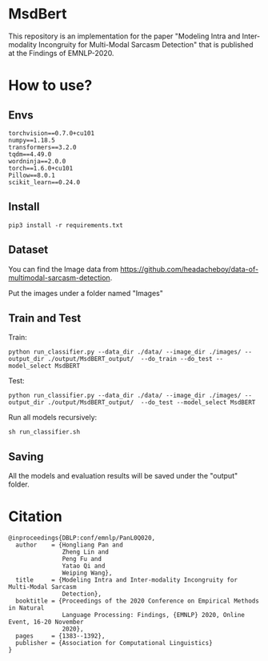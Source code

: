# MsdBert
This repository is an implementation for the paper "Modeling Intra and Inter-modality Incongruity for Multi-Modal Sarcasm Detection" that is published at the Findings of EMNLP-2020.

# How to use?
## Envs
```
torchvision==0.7.0+cu101
numpy==1.18.5
transformers==3.2.0
tqdm==4.49.0
wordninja==2.0.0
torch==1.6.0+cu101
Pillow==8.0.1
scikit_learn==0.24.0
```

## Install
```
pip3 install -r requirements.txt
```

## Dataset
You can find the Image data from https://github.com/headacheboy/data-of-multimodal-sarcasm-detection.

Put the images under a folder named "Images"

## Train and Test
Train:
```
python run_classifier.py --data_dir ./data/ --image_dir ./images/ --output_dir ./output/MsdBERT_output/  --do_train --do_test --model_select MsdBERT
```

Test:
```
python run_classifier.py --data_dir ./data/ --image_dir ./images/ --output_dir ./output/MsdBERT_output/  --do_test --model_select MsdBERT
```

Run all models recursively:
```
sh run_classifier.sh
```

## Saving
All the models and evaluation results will be saved under the "output" folder.

# Citation

``` 
@inproceedings{DBLP:conf/emnlp/PanL0Q020,
  author    = {Hongliang Pan and
               Zheng Lin and
               Peng Fu and
               Yatao Qi and
               Weiping Wang},
  title     = {Modeling Intra and Inter-modality Incongruity for Multi-Modal Sarcasm
               Detection},
  booktitle = {Proceedings of the 2020 Conference on Empirical Methods in Natural
               Language Processing: Findings, {EMNLP} 2020, Online Event, 16-20 November
               2020},
  pages     = {1383--1392},
  publisher = {Association for Computational Linguistics}
}
```




